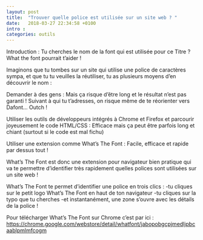 ```yaml
---
layout: post
title:  "Trouver quelle police est utilisée sur un site web ? "
date:   2018-03-27 22:34:58 +0100
intro : 
categories: outils
---
```

Introduction : Tu cherches le nom de la font qui est utilisée pour ce Titre ? What the font pourrait t’aider !

Imaginons que tu tombes sur un site qui utilise une police de caractères sympa, et que tu tu veuilles la réutiliser, tu as plusieurs moyens d’en découvrir le nom :

Demander à des gens : Mais ça risque d’être long et le résultat n’est pas garanti ! Suivant à qui tu t’adresses, on risque même de te réorienter vers Dafont… Outch !

Utiliser les outils de développeurs intégrés à Chrome et Firefox et parcourir joyeusement le code HTML/CSS : Efficace mais ça peut être parfois long et chiant (surtout si le code est mal fichu)

Utiliser une extension comme What’s The Font : Facile, efficace et rapide par dessus tout !

What’s The Font est donc une extension pour navigateur bien pratique qui va te permettre d’identifier très rapidement quelles polices sont utilisées sur un site web !

What’s The Font te permet d’identifier une police en trois clics :
  -tu cliques sur le petit logo What’s The Font en haut de ton navigateur
  -tu cliques sur la typo que tu cherches
  -et instantanément, une zone s’ouvre avec les détails de la police !

Pour télécharger What’s The Font sur Chrome c’est par ici :
https://chrome.google.com/webstore/detail/whatfont/jabopobgcpjmedljpbcaablpmlmfcogm
